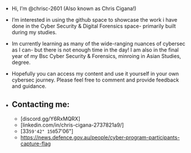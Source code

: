 - Hi, I’m @chrisc-2601 (Also known as Chris Cigana!)

- I’m interested in using the github space to showcase the work i have done in the Cyber Security & Digital Forensics space- primarily built during my studies.

- Im currently learning as many of the wide-ranging nuances of cybersec as I can- but there is not enough time in the day! I am also in the final year of my Bsc Cyber Security & Forensics, minroing in Asian Studies, degree.

- Hopefully you can access my content and use it yourself in your own cybersec journey. Please feel free to comment and provide feedback and guidance.

- Contacting me:
    -
    - [discord.gg/Y6RxMQRX]
    - [linkedin.com/in/chris-cigana-2737821a9/]
    - [33`59'42" 150`57'06"]
    - https://news.defence.gov.au/people/cyber-program-participants-capture-flag

<!---
chrisc-2601/chrisc-2601 is a ✨ special ✨ repository because its `README.md` (this file) appears on your GitHub profile.
You can click the Preview link to take a look at your changes.
--->
